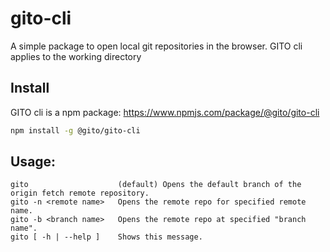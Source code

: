 # gito-cli
A simple package to open local git repositories in the browser. GITO cli applies to the working directory

## Install
GITO cli is a npm package: https://www.npmjs.com/package/@gito/gito-cli

```bash
npm install -g @gito/gito-cli
```

## Usage:
```md> 
gito                    (default) Opens the default branch of the origin fetch remote repository.
gito -n <remote name>   Opens the remote repo for specified remote name. 
gito -b <branch name>   Opens the remote repo at specified "branch name".
gito [ -h | --help ]    Shows this message.
```